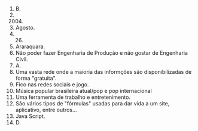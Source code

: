 1. B.
2. 2004.
3. Agosto.
4. 26.
5. Araraquara.
6. Não poder fazer Engenharia de Produção e não gostar de Engenharia Civil.
7. A.
8. Uma vasta rede onde a maioria das informções são disponibilizadas de forma "gratuita".
9. Fico nas redes sociais e jogo.
10. Música popular brasileira atual/pop e pop internacional 
11. Uma ferramenta de trabalho e entretenimento.
12. São vários tipos de "fórmulas" usadas para dar vida a um site, aplicativo, entre outros...
13. Java Script.
14. D.